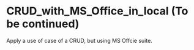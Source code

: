 # CRUD_with_MS_Office_in_local (To be continued)
Apply a use of case of a CRUD, but using MS Offcie suite.
